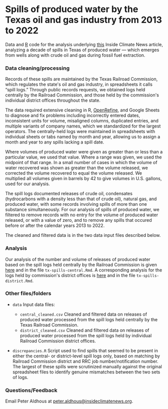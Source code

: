 # Spills of produced water by the Texas oil and gas industry from 2013 to 2022

Data and [R](https://www.r-project.org/) code for the analysis underlying [this]() Inside Climate News article, analyzing a decade of spills in Texas of produced water — which emerges from wells along with crude oil and gas during fossil fuel extraction.

### Data cleaning/processing

Records of these spills are maintained by the Texas Railroad Commission, which regulates the state's oil and gas industry, in spreadsheets it calls “spill logs.” Through public records requests, we obtained logs held centrally by the Railroad Commission, and those held by the commission's individual district offices throughout the state.

The data required extensive cleaning in R, [OpenRefine](https://openrefine.org/), and Google Sheets to diagnose and fix problems including incorrectly entered dates, inconsistent units for volume, misaligned columns, duplicated entries, and multiple variants of company names, which we standardized for the largest operators. The centrally-held logs were maintained in spreadsheets with individual sheets or tabs named by month and year, allowing us to assign a month and year to any spills lacking a spill date.

Where volumes of produced water were given as greater than or less than a particular value, we used that value. Where a range was given, we used the midpoint of that range. In a small number of cases in which the volume of water recovered was shown as greater than the volume released, we corrected the volume recovered to equal the volume released. We multiplied all volumes given in barrels by 42 to give volumes in U.S. gallons, used for our analysis.

The spill logs documented releases of crude oil, condensates (hydrocarbons with a density less than that of crude oil), natural gas, and produced water, with some records involving spills of more than one substance simultaneously. For our analysis of spills of produced water, we filtered to remove records with no entry for the volume of produced water released, or with a value of zero, and to remove any spills that occured before or after the calendar years 2013 to 2022.

The cleaned and filtered data is in the two data input files described below.

### Analysis

Our analysis of the number and volume of releases of produced water based on the spill logs held centrally by the Railroad Commission is given [here](https://insideclimatenews.github.io/2023-10-tx-produced-water-spills/tx-spills-central.html) and in the file `tx-spills-central.Rmd`. A corresponding analysis for the logs held by commission's district offices is [here](https://insideclimatenews.github.io/2023-10-tx-produced-water-spills/tx-spills-district.html) and in the file `tx-spills-district.Rmd`.

### Other files/folders

* `data` Input data files:

    -  `central_cleaned.csv` Cleaned and filtered data on releases of produced water processed from the spill logs held centrally by the Texas Railroad Commission.
    -  `district_cleaned.csv` Cleaned and filtered data on releases of produced water processed from the spill logs held by individual Railroad Commission district offices.

* `discrepancies.R` Script used to find spills that seemed to be present in either the central- or district-level spill logs only, based on matching by Railroad Commission district and RRC job number/notification number. The largest of these spills were scrutinized manually against the original spreadsheet files to identify genuine mismatches between the two sets of logs.

### Questions/Feedback
Email Peter Aldhous at peter.aldhous@insideclimatenews.org.